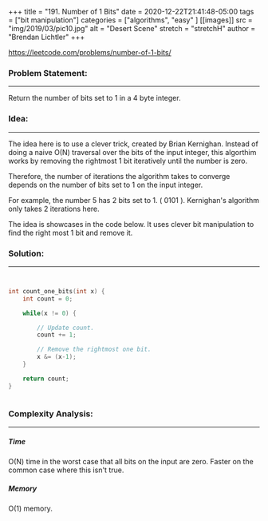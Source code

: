 +++
title = "191. Number of 1 Bits"
date = 2020-12-22T21:41:48-05:00
tags = ["bit manipulation"]
categories = ["algorithms", "easy" ]
[[images]]
  src = "img/2019/03/pic10.jpg"
  alt = "Desert Scene"
  stretch = "stretchH"
author = "Brendan Lichtler"
+++

https://leetcode.com/problems/number-of-1-bits/

<h3>Problem Statement:</h3>
<hr> 

Return the number of bits set to 1 in a 4 byte integer.


<h3>Idea:</h3>
<hr>

The idea here is to use a clever trick, created by Brian Kernighan. Instead of doing a naive O(N) traversal over the bits of the input integer, this algorthim works by removing the rightmost 1 bit iteratively until the number is zero.

Therefore, the number of iterations the algorithm takes to converge depends on the number of bits set to 1 on the input integer.

For example, the number 5 has 2 bits set to 1. ( 0101 ).
Kernighan's algorithm only takes 2 iterations here.

The idea is showcases in the code below. It uses clever bit manipulation to find the right most 1 bit and remove it. 

<h3>Solution:</h3>
<hr>

``` C++ 


int count_one_bits(int x) {
    int count = 0;

    while(x != 0) {

        // Update count.
        count += 1;

        // Remove the rightmost one bit.
        x &= (x-1);
    }

    return count;
}



```

<h3>Complexity Analysis:</h3>
<hr>

<h5><b>Time</b></h5>

O(N) time in the worst case that all bits on the input are zero. Faster on the common case where this isn't true.

<h5><b>Memory</b></h5>

O(1) memory.
